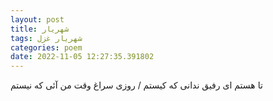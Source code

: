 ```yaml
---
layout: post
title: شهریار
tags: شهریار غزل
categories: poem
date: 2022-11-05 12:27:35.391802
---
```


تا هستم ای رفیق ندانی که کیستم / روزی سراغ وقت من آئی که نیستم